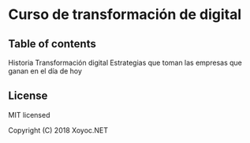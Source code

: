 # Curso de transformación de digital

## Table of contents

Historia
Transformación digital
Estrategias que toman las empresas que ganan en el día de hoy


## License

MIT licensed

Copyright (C) 2018 Xoyoc.NET
